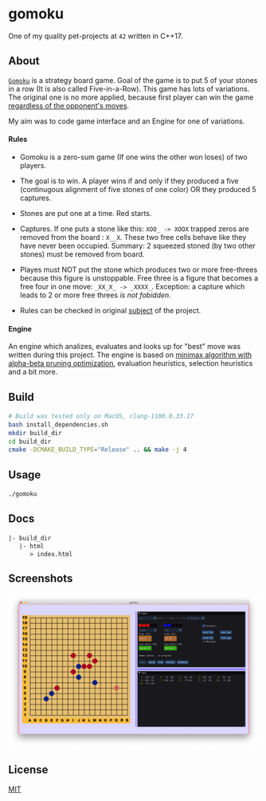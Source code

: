 # gomoku

One of my quality pet-projects at `42` written in C++17. 

## About

[`Gomoku`](https://en.wikipedia.org/wiki/Gomoku) is a strategy board game. Goal of the game is to put 5 of your 
stones in a row (It is also called Five-in-a-Row). This game has lots of variations. 
The original one is no more applied, because first player can win the game
[regardless of the opponent's moves](https://habr.com/ru/post/437064/).  

My aim was to code game interface and an Engine for one of variations.

#### Rules

+ Gomoku is a zero-sum game (If one wins the other won loses) of two players.
+ The goal is to win. A player wins if and only if they produced a five
    (continugous alignment of five stones of one color) OR they produced 5 captures.
 
+ Stones are put one at a time. Red starts.
+ Captures. If one puts a stone like this: `XOO_ -> XOOX` trapped zeros are removed from the board :
`X__X`. These two free cells behave like they have never been occupied. Summary:
2 squeezed stoned (by two other stones) must be removed from board.
+ Playes must NOT put the stone which produces two or more free-threes because this figure is unstoppable.
Free three is a figure that becomes a free four in one move: `_XX_X_ -> _XXXX_`.
Exception: a capture which leads to 2 or more free threes *is not fobidden*.
+ Rules can be checked in original [subject](https://cdn.intra.42.fr/pdf/pdf/13352/en.subject.pdf) of the project. 

#### Engine

An engine which analizes, evaluates and looks up for "best" move was written during this project.
The engine is based on [minimax algorithm with alpha-beta pruning optimization](http://web.cs.ucla.edu/~rosen/161/notes/alphabeta.html),
evaluation heuristics, selection heuristics and a bit more.

## Build

```bash
# Build was tested only on MacOS, clang-1100.0.33.17
bash install_dependencies.sh
mkdir build_dir
cd build_dir
cmake -DCMAKE_BUILD_TYPE="Release" .. && make -j 4
```

## Usage

```bash
./gomoku
```

## Docs
```
|- build_dir
   |- html
      > index.html 
```

## Screenshots

![example 2](resourses/gomoku1.png)


## License
[MIT](https://choosealicense.com/licenses/mit/)
